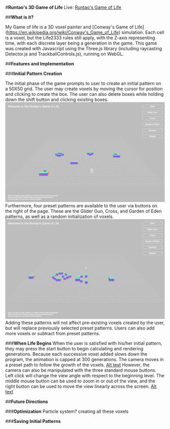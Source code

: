 #**Runtao's 3D Game of Life**
Live: [Runtao's Game of Life](runtao0.github.io/runtaos_life)

##**What is it?**

My Game of life is a 3D voxel painter and [Conway's Game of Life] (https://en.wikipedia.org/wiki/Conway's_Game_of_Life) simulation. Each cell is a voxel, but the Life2333 rules still apply, with the Z-axis representing time, with each discrete layer being a generation in the game. This game was created with Javascript using the Three.js library (including raycasting Detector.js and TrackballControls.js), running on WebGL.

##**Features and Implementation**

###**Initial Pattern Creation**

The initial phase of the game prompts to user to create an initial pattern on a 50X50 grid. The user may create voxels by moving the cursor for position and clicking to create the box. The user can also delete boxes while holding down the shift button and clicking existing boxes.
![Alt text](images/user_creation.png)
Furthermore, four preset patterns are available to the user via buttons on the right of the page. These are the Glider Gun, Cross, and Garden of Eden patterns, as well as a random initialization of voxels.
![Alt text](images/glider_gun.png)
Adding these patterns will not affect pre-existing voxels created by the user, but will replace previously selected preset patterns. Users can also add more voxels or subtract from preset patterns.

###**When Life Begins**
When the user is satisfied with his/her initial pattern, they may press the start button to begin calculating and rendering generations. Because each successive voxel added slows down the program, the animation is capped at 300 generations. The camera moves in a preset path to follow the growth of the voxels.
[Alt text](./images/life_standard_view.png?raw=true "Life standard view")
However, the camera can also be manipulated with the three standard mouse buttons. Left click will change the view angle with respect to the beginning level. The middle mouse button can be used to zoom in or out of the view, and the right button can be used to move the view linearly across the screen.
[Alt text](./images/mouse_control_ex.png?raw=true "Mouse control example")

##**Future Directions**

###**Optimization**
Particle system? creating all these voxels

###**Saving Initial Patterns**


<!-- **Functionality/MVP's**
- [ ] 3D models of smell molecules and flowers with display pages
- [ ] Camera is controlled by keypresses
- [ ] Zoom is available
- [ ] ~Realistic~ animations

ind addition, the game with include:
- [ ] An intro sequence that will explain what is going on
- [ ] A production readme

**Wireframes**
The game will include a sidebar list of all molecules, and a toggle button that
switches between views
[Alt text](./Smell_blaster_wireframe.png?raw=true "Wireframe")

**Technologies**
This project will implement the following technologies:
- Blender models of flowers and meadowscape
- WebGL will handle animation, rendering, and game play logic.
- Canvas for DOM rendering
- Webpack to bundle and serve up the various scripts.

+models
  +flowers
  +grass
  +landscape
+physics
+js



**Implementation Timeline**
Day 1: work on blender models and have all the node set up done
1. have canvas set up on page,
2. work out controls and flow of the game
3. familiarize self with WebGL
4. work on laser/shooting elements

Day 2: work on blender models and begin physics in WebGL
1. have test models for physics testing
2. continue work on control flow
3. set up camera and lasers

Day 3: Import blender models and link with WebGL
1. make sure the WebGL and blender models work
2. tweek the visuals and mood as needed

Day 4: style style style
1. have adequate styling of the home page
2. make sure controls work

**Bonus Features**
honestly the flower section may end up being a bonus but if there is time I
would work on adding sound features -->
